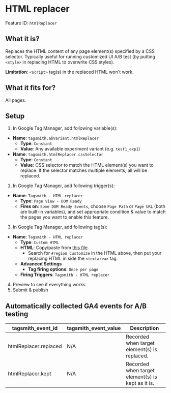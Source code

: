 # HTML replacer

Feature ID: `htmlReplacer`

## What it is?

Replaces the HTML content of any page element(s) specified by a CSS selector. Typically useful for running customized UI A/B test (by putting `<style>` in replacing HTML to overwrite CSS styles).

**Limitation**: `<script>` tag(s) in the replaced HTML won't work.

## What it fits for?

All pages.

## Setup

1. In Google Tag Manager, add following variable(s):

- **Name**: `tagsmith.abVariant.htmlReplacer`
  - **Type**: `Constant`
  - **Value**: Any available experiment variant (e.g. `test1_exp1`)
- **Name**: `tagsmith.htmlReplacer.cssSelector`
  - **Type**: `Constant`
  - **Value**: CSS selector to match the HTML element(s) you want to replace.
               If the selector matches multiple elements, all will be replaced.

1. In Google Tag Manager, add following trigger(s):

- **Name**: `Tagsmith - HTML replacer`
  - **Type**: `Page View - DOM Ready`
  - **Fires on**: `Some DOM Ready Events`, choose `Page Path` or `Page URL` (both are built-in variables), and set appropriate condition & value to match the pages you want to enable this feature.

3. In Google Tag Manager, add following tag(s):

- **Name**: `Tagsmith - HTML replacer`
  - **Type**: `Custom HTML`
  - **HTML**: Copy/paste from [this file](https://raw.githubusercontent.com/google-marketing-solutions/tagsmith/main/dist/tags/features/html-replacer.html)
    - Search for `#region Customize` in the HTML above, then put your replacing HTML in side the `<textarea>` tag.
  - **Advanced Settings**
    - **Tag firing options**: `Once per page`
  - **Firing Triggers**: `Tagsmith - HTML replacer`

4. Preview to see if everything works
5. Submit & publish

## Automatically collected GA4 events for A/B testing

| tagsmith_event_id | tagsmith_event_value | Description |
| ----------------- | -------------------- | ----------- |
| htmlReplacer.replaced | N/A | Recorded when target element(s) is replaced. |
| htmlReplacer.kept | N/A | Recorded when target element(s) is kept as it is. |
